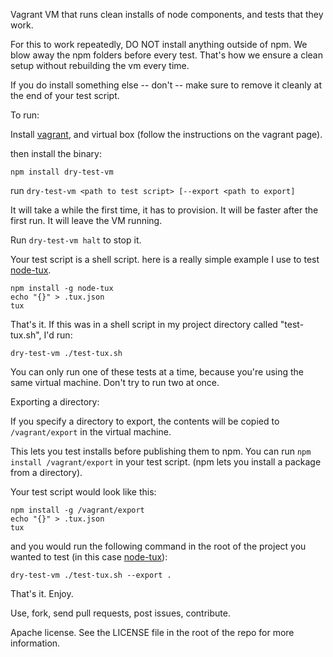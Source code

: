 Vagrant VM that runs clean installs of node components, and tests that they work.

For this to work repeatedly, DO NOT install anything outside of npm. We blow away the npm folders before every test. That's how we ensure a clean setup without rebuilding the vm every time.

If you do install something else -- don't -- make sure to remove it cleanly at the end of your test script.

To run:

Install [vagrant](https://docs.vagrantup.com/v2/getting-started/), and virtual box (follow the instructions on the vagrant page).

then install the binary:

```npm install dry-test-vm```

run ```dry-test-vm <path to test script> [--export <path to export]```

It will take a while the first time, it has to provision.
It will be faster after the first run.
It will leave the VM running. 

Run ```dry-test-vm halt``` to stop it.

Your test script is a shell script. here is a really simple example I use to test [node-tux](http://github.com/sktaylor/tux).
    
    npm install -g node-tux
    echo "{}" > .tux.json
    tux

That's it. If this was in a shell script in my project directory called "test-tux.sh", I'd run:

```dry-test-vm ./test-tux.sh```

You can only run one of these tests at a time, because you're using the same virtual machine. Don't try to run two at once.

Exporting a directory:

If you specify a directory to export, the contents will be copied to ```/vagrant/export``` in the virtual machine.

This lets you test installs before publishing them to npm. You can run ```npm install /vagrant/export``` in your test script. (npm lets you install a package from a directory).

Your test script would look like this: 

    npm install -g /vagrant/export
    echo "{}" > .tux.json
    tux

and you would run the following command in the root of the project you wanted to test (in this case [node-tux](http://github.com/sktaylor/tux)):

```dry-test-vm ./test-tux.sh --export .```

That's it. Enjoy.

Use, fork, send pull requests, post issues, contribute.

Apache license. See the LICENSE file in the root of the repo for more information.


